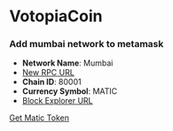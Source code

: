 # VotopiaCoin


### Add mumbai network to metamask

- **Network Name**: Mumbai
- [New RPC URL](https://polygon-mumbai.infura.io/v3/4458cf4d1689497b9a38b1d6bbf05e78)
- **Chain ID**: 80001
- **Currency Symbol**: MATIC
- [Block Explorer URL](https://mumbai.polygonscan.com)



[Get Matic Token](https://faucet.polygon.technology/)